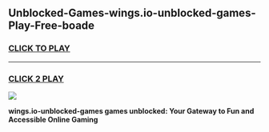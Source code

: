 
## Unblocked-Games-wings.io-unblocked-games-Play-Free-boade
<h3>
<a href="https://premium76.site?title=wings.io-unblocked-games&ref=21A">CLICK TO PLAY</a></h3>
<hr>

<h3>
<a href="https://premium76.site?title=wings.io-unblocked-games&ref=21A">CLICK 2 PLAY</a>
  
</h3>

<a href="https://premium76.site?title=wings.io-unblocked-games&ref=21A"><img src="https://clearcache.store/games.png"></a>


**wings.io-unblocked-games games unblocked: Your Gateway to Fun and Accessible Online Gaming**
